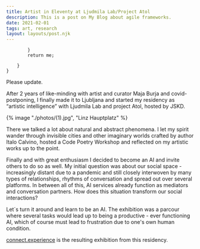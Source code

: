 ```yaml
---
title: Artist in Eleventy at Ljudmila Lab/Project Atol
description: This is a post on My Blog about agile frameworks.
date: 2021-02-01
tags: art, research
layout: layouts/post.njk
---
```


```text/2-3
		}
		return me;
		
	}
}
```

Please update.

After 2 years of like-minding with artist and curator Maja Burja and covid-postponing, I finally made it to Ljubljana and started my residency as “artistic intelligence” with Ljudmila Lab and project Atol, hosted by JSKD.

{% image "./photos/(1).jpg", "Linz Hauptplatz" %}


There we talked a lot about natural and abstract phenomena. I let my spirit wander through invisible cities and other imaginary worlds crafted by author Italo Calvino, hosted a Code Poetry Workshop and reflected on my artistic works up to the point.


Finally and with great enthusiasm I decided to become an AI and invite others to do so as well. My initial question was about our social space - increasingly distant due to a pandemic and still closely interwoven by many types of relationships, rhythms of conversation and spread out over several platforms. In between all of this, AI services already function as mediators and conversation partners. How does this situation transform our social interactions?

Let´s turn it around and learn to be an AI. The exhibition was a parcour where several tasks would lead up to being a productive - ever functioning AI, which of course must lead to frustration due to one's own human condition.

<a href="{{ '/art/connect_experience/' | url }}">connect.experience</a> is the resulting exhibition from this residency.








